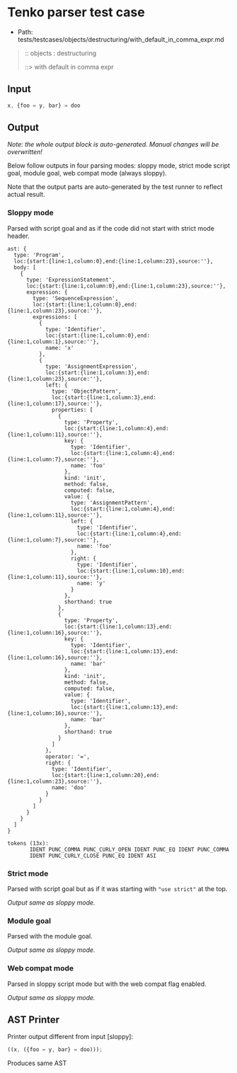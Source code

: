 # Tenko parser test case

- Path: tests/testcases/objects/destructuring/with_default_in_comma_expr.md

> :: objects : destructuring
>
> ::> with default in comma expr

## Input

`````js
x, {foo = y, bar} = doo
`````

## Output

_Note: the whole output block is auto-generated. Manual changes will be overwritten!_

Below follow outputs in four parsing modes: sloppy mode, strict mode script goal, module goal, web compat mode (always sloppy).

Note that the output parts are auto-generated by the test runner to reflect actual result.

### Sloppy mode

Parsed with script goal and as if the code did not start with strict mode header.

`````
ast: {
  type: 'Program',
  loc:{start:{line:1,column:0},end:{line:1,column:23},source:''},
  body: [
    {
      type: 'ExpressionStatement',
      loc:{start:{line:1,column:0},end:{line:1,column:23},source:''},
      expression: {
        type: 'SequenceExpression',
        loc:{start:{line:1,column:0},end:{line:1,column:23},source:''},
        expressions: [
          {
            type: 'Identifier',
            loc:{start:{line:1,column:0},end:{line:1,column:1},source:''},
            name: 'x'
          },
          {
            type: 'AssignmentExpression',
            loc:{start:{line:1,column:3},end:{line:1,column:23},source:''},
            left: {
              type: 'ObjectPattern',
              loc:{start:{line:1,column:3},end:{line:1,column:17},source:''},
              properties: [
                {
                  type: 'Property',
                  loc:{start:{line:1,column:4},end:{line:1,column:11},source:''},
                  key: {
                    type: 'Identifier',
                    loc:{start:{line:1,column:4},end:{line:1,column:7},source:''},
                    name: 'foo'
                  },
                  kind: 'init',
                  method: false,
                  computed: false,
                  value: {
                    type: 'AssignmentPattern',
                    loc:{start:{line:1,column:4},end:{line:1,column:11},source:''},
                    left: {
                      type: 'Identifier',
                      loc:{start:{line:1,column:4},end:{line:1,column:7},source:''},
                      name: 'foo'
                    },
                    right: {
                      type: 'Identifier',
                      loc:{start:{line:1,column:10},end:{line:1,column:11},source:''},
                      name: 'y'
                    }
                  },
                  shorthand: true
                },
                {
                  type: 'Property',
                  loc:{start:{line:1,column:13},end:{line:1,column:16},source:''},
                  key: {
                    type: 'Identifier',
                    loc:{start:{line:1,column:13},end:{line:1,column:16},source:''},
                    name: 'bar'
                  },
                  kind: 'init',
                  method: false,
                  computed: false,
                  value: {
                    type: 'Identifier',
                    loc:{start:{line:1,column:13},end:{line:1,column:16},source:''},
                    name: 'bar'
                  },
                  shorthand: true
                }
              ]
            },
            operator: '=',
            right: {
              type: 'Identifier',
              loc:{start:{line:1,column:20},end:{line:1,column:23},source:''},
              name: 'doo'
            }
          }
        ]
      }
    }
  ]
}

tokens (13x):
       IDENT PUNC_COMMA PUNC_CURLY_OPEN IDENT PUNC_EQ IDENT PUNC_COMMA
       IDENT PUNC_CURLY_CLOSE PUNC_EQ IDENT ASI
`````

### Strict mode

Parsed with script goal but as if it was starting with `"use strict"` at the top.

_Output same as sloppy mode._

### Module goal

Parsed with the module goal.

_Output same as sloppy mode._

### Web compat mode

Parsed in sloppy script mode but with the web compat flag enabled.

_Output same as sloppy mode._

## AST Printer

Printer output different from input [sloppy]:

````js
((x, ({foo = y, bar} = doo)));
````

Produces same AST
